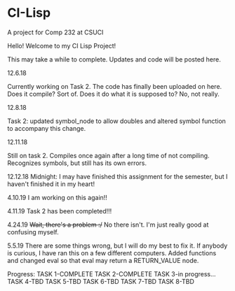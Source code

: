 # CI-Lisp
A project for Comp 232 at CSUCI

Hello! Welcome to my CI Lisp Project!

This may take a while to complete. Updates and code will be posted here.

12.6.18

Currently working on Task 2. The code has finally been uploaded on here. Does it compile? Sort of. Does it do what it is supposed to?
No, not really.


12.8.18

Task 2: updated symbol_node to allow doubles and altered symbol function to accompany this change.

12.11.18

Still on task 2. Compiles once again after a long time of not compiling. Recognizes symbols, but still has its own errors. 

12.12.18 Midnight:
I may have finished this assignment for the semester, but I haven't finished it in my heart!

4.10.19
I am working on this again!!

4.11.19
Task 2 has been completed!!!

4.24.19
<strike>Wait, there's a problem :/</strike> No there isn't. I'm just really good at confusing myself.

5.5.19
There are some things wrong, but I will do my best to fix it. If anybody is curious, I have ran this on a few different computers. Added functions and changed eval so that eval may return a RETURN_VALUE node.

Progress:
TASK 1-COMPLETE
TASK 2-COMPLETE
TASK 3-in progress...
TASK 4-TBD
TASK 5-TBD
TASK 6-TBD
TASK 7-TBD
TASK 8-TBD
